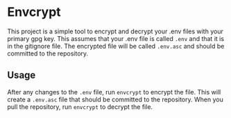 # Envcrypt

This project is a simple tool to encrypt and decrypt your .env files with your primary gpg key. This assumes that your .env file is called `.env` and that it is in the gitignore file. The encrypted file will be called `.env.asc` and should be committed to the repository.

## Usage

After any changes to the `.env` file, run `envcrypt` to encrypt the file. This will create a `.env.asc` file that should be committed to the repository. When you pull the repository, run `envcrypt` to decrypt the file.
